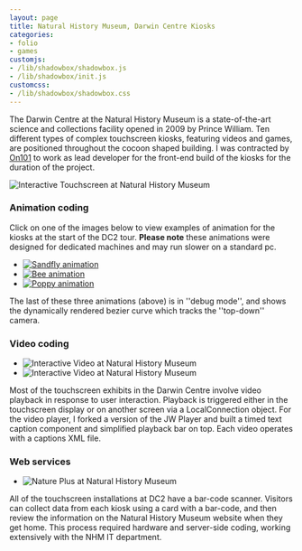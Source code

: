 ```yaml
---
layout: page
title: Natural History Museum, Darwin Centre Kiosks
categories:
- folio
- games
customjs:
- /lib/shadowbox/shadowbox.js
- /lib/shadowbox/init.js
customcss:
- /lib/shadowbox/shadowbox.css
---
```



<div id="folio-content">

 <p>
    The Darwin Centre at the Natural History Museum is a state-of-the-art science and collections facility opened in 2009 by Prince William. Ten different types of complex touchscreen kiosks, featuring videos and games, are positioned throughout the cocoon shaped building. I was contracted by <a href="http://www.on101.co.uk/" title="On101" target="blank">On101</a> to work as lead developer for the front-end build of the kiosks for the duration of the project.
  </p>

  <div class="image-wrapper with-border">
    <img src="{{ site.baseurl }}/images/folio-media/nhm/nhm_POLTabletop_Large.jpg" alt="Interactive Touchscreen at Natural History Museum" />
  </div>

  <div class="folio-line-divider"></div>
  <h3>Animation coding</h3>
  <p>Click on one of the images below to view examples of animation for the kiosks at the start of the DC2 tour. <b>Please note</b> these animations were designed for dedicated machines and may run slower on a standard pc.</p>

  <div class="folio-links">
    <ul>
      <li>
        <a href="{{ site.baseurl }}/images/folio-media/SimplePreloader.swf?loadTarget={{ site.baseurl }}/images/folio-media/nhm/intro_Sandfly/IntroTableSandfly.swf?rootPath={{ site.baseurl }}/images/folio-media/nhm/intro_Sandfly/" rel="shadowbox;height=600;width=800" title="Natural History Museum DC2 Sandfly">
          <img src="{{ site.baseurl }}/images/folio-media/nhm/nhm_thumbSandfly.png" alt="Sandfly animation" />
        </a>
      </li>
      <li>
        <a href="{{ site.baseurl }}/images/folio-media/SimplePreloader.swf?loadTarget={{ site.baseurl }}/images/folio-media/nhm/intro_Bee/IntroTableBee.swf?rootPath={{ site.baseurl }}/images/folio-media/nhm/intro_Bee/" rel="shadowbox;height=600;width=800" title="Natural History Museum DC2 Bee">
          <img src="{{ site.baseurl }}/images/folio-media/nhm/nhm_thumbBee.png" alt="Bee animation" />
        </a>
      </li>
      <li>
        <a href="{{ site.baseurl }}/images/folio-media/SimplePreloader.swf?loadTarget={{ site.baseurl }}/images/folio-media/nhm/intro_Poppy/IntroTablePoppy.swf?rootPath={{ site.baseurl }}/images/folio-media/nhm/intro_Poppy/" rel="shadowbox;height=600;width=800" title="Natural History Museum DC2 Poppy">
          <img src="{{ site.baseurl }}/images/folio-media/nhm/nhm_thumbPoppy.png" alt="Poppy animation" />
        </a>
      </li>
    </ul>
    <div class="clearfix"></div>
  </div>

  <p>The last of these three animations (above) is in ''debug mode'', and shows the dynamically rendered bezier curve which tracks the ''top-down'' camera.</p>

  <div class="folio-line-divider"></div>

  <h3>Video coding</h3>
  <div class="folio-images">
    <ul>
      <li>
        <img src="{{ site.baseurl }}/images/folio-media/nhm/nhm_POLVideo.jpg" alt="Interactive Video at Natural History Museum" />
      </li>
      <li>
        <img src="{{ site.baseurl }}/images/folio-media/nhm/nhm_Batch2Video.jpg" alt="Interactive Video at Natural History Museum" />
      </li>
    </ul>
    <div class="clearfix"></div>
  </div>

  <p>Most of the touchscreen exhibits in the Darwin Centre involve video playback in response to user interaction. Playback is triggered either in the touchscreen display or on another screen via a LocalConnection object. For the video player, I forked a version of the JW Player and built a timed text caption component and simplified playback bar on top. Each video operates with a captions XML file.</p>

  <div class="folio-line-divider"></div>

  <h3>Web services</h3>
  <div class="folio-images">
    <ul>
      <li>
        <img src="{{ site.baseurl }}/images/folio-media/nhm/nhm_NPScan.jpg" alt="Nature Plus at Natural History Museum" />
      </li>
    </ul>
    <div class="clearfix"></div>
  </div>

  <p>All of the touchscreen installations at DC2 have a bar-code scanner. Visitors can collect data from each kiosk using a card with a bar-code, and then review the information on the Natural History Museum website when they get home. This process required hardware and server-side coding, working extensively with the NHM IT department.</p>

</div>
